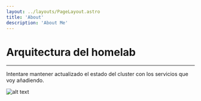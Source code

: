 ```yaml
---
layout: ../layouts/PageLayout.astro
title: 'About'
description: 'About Me'
---
```


# Arquitectura del homelab

---

Intentare mantener actualizado el estado del cluster con los servicios que voy añadiendo.

![alt text](/assets/arch-black.png)
